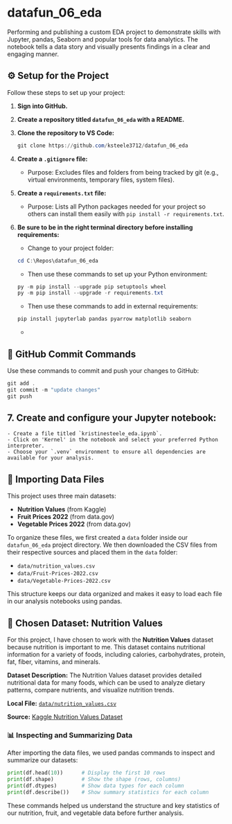 
# datafun_06_eda
Performing and publishing a custom EDA project to demonstrate skills with Jupyter, pandas, Seaborn and popular tools for data analytics. The notebook tells a data story and visually presents findings in a clear and engaging manner.


## ⚙️ Setup for the Project

Follow these steps to set up your project:

1. **Sign into GitHub.**
2. **Create a repository titled `datafun_06_eda` with a README.**
3. **Clone the repository to VS Code:**
	```powershell
	git clone https://github.com/ksteele3712/datafun_06_eda
	```
4. **Create a `.gitignore` file:**
	- Purpose: Excludes files and folders from being tracked by git (e.g., virtual environments, temporary files, system files).
5. **Create a `requirements.txt` file:**
	- Purpose: Lists all Python packages needed for your project so others can install them easily with `pip install -r requirements.txt`.

6. **Be sure to be in the right terminal directory before installing requirements:**
	- Change to your project folder:
	```powershell
	cd C:\Repos\datafun_06_eda
	```
	- Then use these commands to set up your Python environment:
	```powershell
	py -m pip install --upgrade pip setuptools wheel
	py -m pip install --upgrade -r requirements.txt
	```
    - Then use these commands to add in external requirements:
	```powershell
    pip install jupyterlab pandas pyarrow matplotlib seaborn
    ```
	- 
## 🚀 GitHub Commit Commands

Use these commands to commit and push your changes to GitHub:

```powershell
git add .
git commit -m "update changes"
git push
```


## 7. **Create and configure your Jupyter notebook:**
	- Create a file titled `kristinesteele_eda.ipynb`.
	- Click on 'Kernel' in the notebook and select your preferred Python interpreter.
	- Choose your `.venv` environment to ensure all dependencies are available for your analysis.
  

## 📂 Importing Data Files

This project uses three main datasets:

- **Nutrition Values** (from Kaggle)
- **Fruit Prices 2022** (from data.gov)
- **Vegetable Prices 2022** (from data.gov)

To organize these files, we first created a `data` folder inside our `datafun_06_eda` project directory. We then downloaded the CSV files from their respective sources and placed them in the `data` folder:

- `data/nutrition_values.csv`
- `data/Fruit-Prices-2022.csv`
- `data/Vegetable-Prices-2022.csv`

This structure keeps our data organized and makes it easy to load each file in our analysis notebooks using pandas.

## 🥗 Chosen Dataset: Nutrition Values

For this project, I have chosen to work with the **Nutrition Values** dataset because nutrition is important to me. This dataset contains nutritional information for a variety of foods, including calories, carbohydrates, protein, fat, fiber, vitamins, and minerals.

**Dataset Description:**
The Nutrition Values dataset provides detailed nutritional data for many foods, which can be used to analyze dietary patterns, compare nutrients, and visualize nutrition trends.

**Local File:** [`data/nutrition_values.csv`](data/nutrition_values.csv)

**Source:** [Kaggle Nutrition Values Dataset](https://www.kaggle.com/datasets)

### 📊 Inspecting and Summarizing Data

After importing the data files, we used pandas commands to inspect and summarize our datasets:

```python
print(df.head(10))      # Display the first 10 rows
print(df.shape)         # Show the shape (rows, columns)
print(df.dtypes)        # Show data types for each column
print(df.describe())    # Show summary statistics for each column
```

These commands helped us understand the structure and key statistics of our nutrition, fruit, and vegetable data before further analysis.






